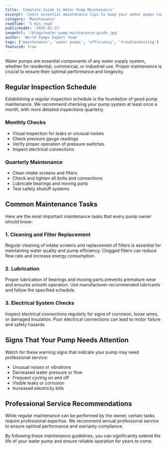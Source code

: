 ```yaml
---
title: 'Complete Guide to Water Pump Maintenance'
excerpt: 'Learn essential maintenance tips to keep your water pumps running efficiently and extend their lifespan.'
category: 'Maintenance'
readTime: '5 min read'
publishedAt: '2025-01-15'
imageUrl: '/blogs/water-pump-maintenance-guide.jpg'
author: 'World Pumps Expert Team'
tags: ['maintenance', 'water pumps', 'efficiency', 'troubleshooting']
featured: true
---
```


Water pumps are essential components of any water supply system, whether for residential, commercial, or industrial use. Proper maintenance is crucial to ensure their optimal performance and longevity.

## Regular Inspection Schedule

Establishing a regular inspection schedule is the foundation of good pump maintenance. We recommend checking your pump system at least once a month, with more detailed inspections quarterly.

### Monthly Checks

- Visual inspection for leaks or unusual noises
- Check pressure gauge readings
- Verify proper operation of pressure switches
- Inspect electrical connections

### Quarterly Maintenance

- Clean intake screens and filters
- Check and tighten all bolts and connections
- Lubricate bearings and moving parts
- Test safety shutoff systems

## Common Maintenance Tasks

Here are the most important maintenance tasks that every pump owner should know:

### 1. Cleaning and Filter Replacement

Regular cleaning of intake screens and replacement of filters is essential for maintaining water quality and pump efficiency. Clogged filters can reduce flow rate and increase energy consumption.

### 2. Lubrication

Proper lubrication of bearings and moving parts prevents premature wear and ensures smooth operation. Use manufacturer-recommended lubricants and follow the specified schedule.

### 3. Electrical System Checks

Inspect electrical connections regularly for signs of corrosion, loose wires, or damaged insulation. Poor electrical connections can lead to motor failure and safety hazards.

## Signs That Your Pump Needs Attention

Watch for these warning signs that indicate your pump may need professional service:

- Unusual noises or vibrations
- Decreased water pressure or flow
- Frequent cycling on and off
- Visible leaks or corrosion
- Increased electricity bills

## Professional Service Recommendations

While regular maintenance can be performed by the owner, certain tasks require professional expertise. We recommend annual professional service to ensure optimal performance and warranty compliance.

By following these maintenance guidelines, you can significantly extend the life of your water pump and ensure reliable operation for years to come.
